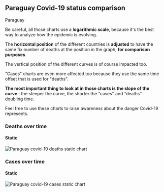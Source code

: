 ## Paraguay Covid-19 status comparison 

Paraguay



Be careful, all those charts use a **logarithmic scale**, because it's the best way to analyze how the epidemic is evolving.
 
The **horizontal position** of the different countries is **adjusted** to have the same fix number of deaths at the position in the graph, **for comparison purposes**.

The vertical position of the different curves is of course impacted too.

"Cases" charts are even more affected too because they use the same time offset that is used for "deaths".

**The most important thing to look at in those charts is the slope of the curve** : the steeper the curve, the shorter the "cases" and "deaths" doubling time.

Feel free to use these charts to raise awareness about the danger Covid-19 represents. 


 
### Deaths over time
 
#### Static
![Paraguay covid-19 deaths static chart](https://raw.githubusercontent.com/madlag/coronavirus_study/master/notebooks/graphs/2020-03-26/countries/Paraguay/2020-03-26_Paraguay_deaths.png "Paraguay covid-19 deaths static chart")   

 
### Cases over time
 
#### Static
![Paraguay covid-19 cases static chart](https://raw.githubusercontent.com/madlag/coronavirus_study/master/notebooks/graphs/2020-03-26/countries/Paraguay/2020-03-26_Paraguay_cases.png "Paraguay covid-19 cases static chart")   

